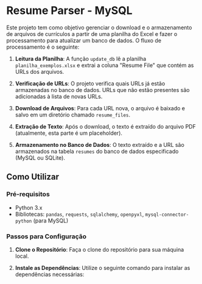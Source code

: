 # Resume Parser - MySQL

Este projeto tem como objetivo gerenciar o download e o armazenamento de arquivos de currículos a partir de uma planilha do Excel e fazer o processamento para atualizar um banco de dados. O fluxo de processamento é o seguinte:

1. **Leitura da Planilha**: A função `update_db` lê a planilha `planilha_exemplos.xlsx` e extrai a coluna "Resume File" que contém as URLs dos arquivos.
    
2. **Verificação de URLs**: O projeto verifica quais URLs já estão armazenadas no banco de dados. URLs que não estão presentes são adicionadas à lista de novas URLs.
    
3. **Download de Arquivos**: Para cada URL nova, o arquivo é baixado e salvo em um diretório chamado `resume_files`.
    
4. **Extração de Texto**: Após o download, o texto é extraído do arquivo PDF (atualmente, esta parte é um placeholder).
    
5. **Armazenamento no Banco de Dados**: O texto extraído e a URL são armazenados na tabela `resumes` do banco de dados especificado (MySQL ou SQLite).
    

## Como Utilizar

### Pré-requisitos

- Python 3.x
- Bibliotecas: `pandas`, `requests`, `sqlalchemy`, `openpyxl`, `mysql-connector-python` (para MySQL)

### Passos para Configuração

1. **Clone o Repositório**: Faça o clone do repositório para sua máquina local.
    
2. **Instale as Dependências**: Utilize o seguinte comando para instalar as dependências necessárias: